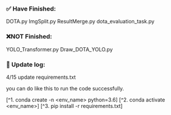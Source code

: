 ### :white_check_mark: Have Finished:
DOTA.py ImgSplit.py ResultMerge.py dota_evaluation_task.py

### :x:NOT Finished:
YOLO_Transformer.py Draw_DOTA_YOLO.py

### :link: Update log:
4/15 update requirements.txt

you can do like this to run the code successfully.

[^1. conda create -n <env_name> python=3.6]
[^2. conda activate <env_name>]
[^3. pip install -r requirements.txt]

